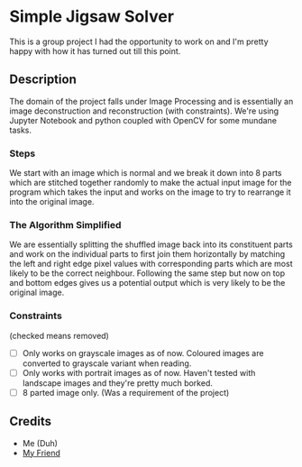 # Simple Jigsaw Solver

This is a group project I had the opportunity to work on and I'm pretty happy with how it has turned out till this point.

## Description

The domain of the project falls under Image Processing and is essentially an image deconstruction and reconstruction (with constraints). We're using Jupyter Notebook and python coupled with OpenCV for some mundane tasks.

### Steps

We start with an image which is normal and we break it down into 8 parts which are stitched together randomly to make the actual input image for the program which takes the input and works on the image to try to rearrange it into the original image.

### The Algorithm Simplified

We are essentially splitting the shuffled image back into its constituent parts and work on the individual parts to first join them horizontally by matching the left and right edge pixel values with corresponding parts which are most likely to be the correct neighbour. Following the same step but now on top and bottom edges gives us a potential output which is very likely to be the original image.

### Constraints

(checked means removed)

- [ ] Only works on grayscale images as of now. Coloured images are converted to grayscale variant when reading.
- [ ] Only works with portrait images as of now. Haven't tested with landscape images and they're pretty much borked.
- [ ] 8 parted image only. (Was a requirement of the project)

## Credits

- Me (Duh)
- [My Friend](https://github.com/sanidhya17N)
